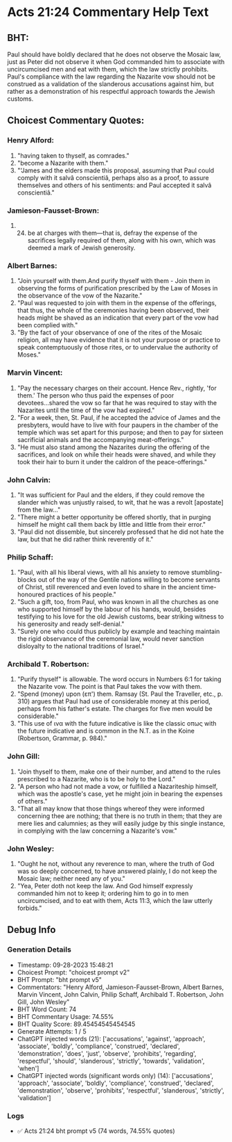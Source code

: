 # Acts 21:24 Commentary Help Text

## BHT:
Paul should have boldly declared that he does not observe the Mosaic law, just as Peter did not observe it when God commanded him to associate with uncircumcised men and eat with them, which the law strictly prohibits. Paul's compliance with the law regarding the Nazarite vow should not be construed as a validation of the slanderous accusations against him, but rather as a demonstration of his respectful approach towards the Jewish customs.

## Choicest Commentary Quotes:
### Henry Alford:
1. "having taken to thyself, as comrades."
2. "become a Nazarite with them."
3. "‘James and the elders made this proposal, assuming that Paul could comply with it salvâ conscientiâ, perhaps also as a proof, to assure themselves and others of his sentiments: and Paul accepted it salvâ conscientiâ."

### Jamieson-Fausset-Brown:
1. 24. be at charges with them—that
	is, defray the expense of the sacrifices legally required of them,
	along with his own, which was deemed a mark of Jewish generosity.

### Albert Barnes:
1. "Join yourself with them.And purify thyself with them - Join them in observing the forms of purification prescribed by the Law of Moses in the observance of the vow of the Nazarite."
2. "Paul was requested to join with them in the expense of the offerings, that thus, the whole of the ceremonies having been observed, their heads might be shaved as an indication that every part of the vow had been complied with."
3. "By the fact of your observance of one of the rites of the Mosaic religion, all may have evidence that it is not your purpose or practice to speak contemptuously of those rites, or to undervalue the authority of Moses."

### Marvin Vincent:
1. "Pay the necessary charges on their account. Hence Rev., rightly, 'for them.' The person who thus paid the expenses of poor devotees...shared the vow so far that he was required to stay with the Nazarites until the time of the vow had expired."
2. "For a week, then, St. Paul, if he accepted the advice of James and the presbyters, would have to live with four paupers in the chamber of the temple which was set apart for this purpose; and then to pay for sixteen sacrificial animals and the accompanying meat-offerings."
3. "He must also stand among the Nazarites during the offering of the sacrifices, and look on while their heads were shaved, and while they took their hair to burn it under the caldron of the peace-offerings."

### John Calvin:
1. "It was sufficient for Paul and the elders, if they could remove the slander which was unjustly raised, to wit, that he was a revolt [apostate] from the law..."
2. "There might a better opportunity be offered shortly, that in purging himself he might call them back by little and little from their error."
3. "Paul did not dissemble, but sincerely professed that he did not hate the law, but that he did rather think reverently of it."

### Philip Schaff:
1. "Paul, with all his liberal views, with all his anxiety to remove stumbling-blocks out of the way of the Gentile nations willing to become servants of Christ, still reverenced and even loved to share in the ancient time-honoured practices of his people."
2. "Such a gift, too, from Paul, who was known in all the churches as one who supported himself by the labour of his hands, would, besides testifying to his love for the old Jewish customs, bear striking witness to his generosity and ready self-denial."
3. "Surely one who could thus publicly by example and teaching maintain the rigid observance of the ceremonial law, would never sanction disloyalty to the national traditions of Israel."

### Archibald T. Robertson:
1. "Purify thyself" is allowable. The word occurs in Numbers 6:1 for taking the Nazarite vow. The point is that Paul takes the vow with them.
2. "Spend (money) upon (επ') them. Ramsay (St. Paul the Traveller, etc., p. 310) argues that Paul had use of considerable money at this period, perhaps from his father's estate. The charges for five men would be considerable."
3. "This use of ινα with the future indicative is like the classic οπως with the future indicative and is common in the N.T. as in the Koine (Robertson, Grammar, p. 984)."

### John Gill:
1. "Join thyself to them, make one of their number, and attend to the rules prescribed to a Nazarite, who is to be holy to the Lord." 
2. "A person who had not made a vow, or fulfilled a Nazariteship himself, which was the apostle's case, yet he might join in bearing the expenses of others."
3. "That all may know that those things whereof they were informed concerning thee are nothing; that there is no truth in them; that they are mere lies and calumnies; as they will easily judge by this single instance, in complying with the law concerning a Nazarite's vow."

### John Wesley:
1. "Ought he not, without any reverence to man, where the truth of God was so deeply concerned, to have answered plainly, I do not keep the Mosaic law; neither need any of you."
2. "Yea, Peter doth not keep the law. And God himself expressly commanded him not to keep it; ordering him to go in to men uncircumcised, and to eat with them, Acts 11:3, which the law utterly forbids."


## Debug Info
### Generation Details
- Timestamp: 09-28-2023 15:48:21
- Choicest Prompt: "choicest prompt v2"
- BHT Prompt: "bht prompt v5"
- Commentators: "Henry Alford, Jamieson-Fausset-Brown, Albert Barnes, Marvin Vincent, John Calvin, Philip Schaff, Archibald T. Robertson, John Gill, John Wesley"
- BHT Word Count: 74
- BHT Commentary Usage: 74.55%
- BHT Quality Score: 89.45454545454545
- Generate Attempts: 1 / 5
- ChatGPT injected words (21):
	['accusations', 'against', 'approach', 'associate', 'boldly', 'compliance', 'construed', 'declared', 'demonstration', 'does', 'just', 'observe', 'prohibits', 'regarding', 'respectful', 'should', 'slanderous', 'strictly', 'towards', 'validation', 'when']
- ChatGPT injected words (significant words only) (14):
	['accusations', 'approach', 'associate', 'boldly', 'compliance', 'construed', 'declared', 'demonstration', 'observe', 'prohibits', 'respectful', 'slanderous', 'strictly', 'validation']

### Logs
- ✅ Acts 21:24 bht prompt v5 (74 words, 74.55% quotes)